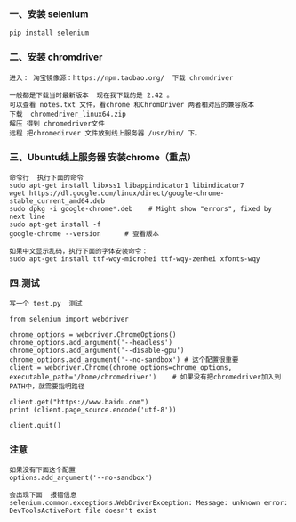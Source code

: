 ### 一、安装 selenium
    pip install selenium


### 二、安装 chromdriver
    进入： 淘宝镜像源：https://npm.taobao.org/  下载 chromdriver

    一般都是下载当时最新版本  现在我下载的是 2.42 。 
    可以查看 notes.txt 文件，看chrome 和ChromDriver 两者相对应的兼容版本
    下载  chromedriver_linux64.zip
    解压 得到 chromedriver文件
    远程 把chromedirver 文件放到线上服务器 /usr/bin/ 下。
 
### 三、Ubuntu线上服务器 安装chrome（重点）
    命令行  执行下面的命令
    sudo apt-get install libxss1 libappindicator1 libindicator7
    wget https://dl.google.com/linux/direct/google-chrome-stable_current_amd64.deb
    sudo dpkg -i google-chrome*.deb    # Might show "errors", fixed by next line
    sudo apt-get install -f
    google-chrome --version      # 查看版本

    如果中文显示乱码，执行下面的字体安装命令：
    sudo apt-get install ttf-wqy-microhei ttf-wqy-zenhei xfonts-wqy

### 四.测试
    写一个 test.py  测试

    from selenium import webdriver
    
    chrome_options = webdriver.ChromeOptions()
    chrome_options.add_argument('--headless')
    chrome_options.add_argument('--disable-gpu')
    chrome_options.add_argument('--no-sandbox') # 这个配置很重要
    client = webdriver.Chrome(chrome_options=chrome_options, executable_path='/home/chromedriver')    # 如果没有把chromedriver加入到PATH中，就需要指明路径
    
    client.get("https://www.baidu.com")
    print (client.page_source.encode('utf-8'))
    
    client.quit()

### 注意
    如果没有下面这个配置
    options.add_argument('--no-sandbox')

    会出现下面  报错信息
    selenium.common.exceptions.WebDriverException: Message: unknown error: DevToolsActivePort file doesn't exist